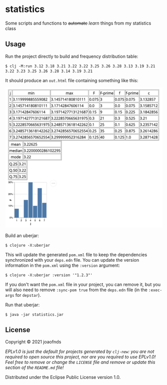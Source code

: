 # statistics

Some scripts and functions to ~~automate~~ _learn_ things from my statistics class

## Usage

Run the project directly to build and frequency distribution table:

    $ clj -M:run 3.12 3.18 3.21 3.22 3.22 3.25 3.26 3.28 3.13 3.19 3.21 3.22 3.23 3.25 3.26 3.28 3.14 3.19 3.21

It should produce an `out.html` file containing something like this:

<img src="./output-example.png" />

Build an uberjar:

    $ clojure -X:uberjar

This will update the generated `pom.xml` file to keep the dependencies synchronized with
your `deps.edn` file. You can update the version information in the `pom.xml` using the
`:version` argument:

    $ clojure -X:uberjar :version '"1.2.3"'

If you don't want the `pom.xml` file in your project, you can remove it, but you will
also need to remove `:sync-pom true` from the `deps.edn` file (in the `:exec-args` for `depstar`).

Run that uberjar:

    $ java -jar statistics.jar

## License

Copyright © 2021 joaofnds

_EPLv1.0 is just the default for projects generated by `clj-new`: you are not_
_required to open source this project, nor are you required to use EPLv1.0!_
_Feel free to remove or change the `LICENSE` file and remove or update this_
_section of the `README.md` file!_

Distributed under the Eclipse Public License version 1.0.
